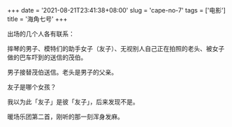 +++
date = '2021-08-21T23:41:38+08:00'
slug = 'cape-no-7'
tags = ['电影']
title = '海角七号'
+++

出场的几个人各有联系：

摔琴的男子、模特们的助手女子（友子）、无视别人自己正在拍照的老头、被女子做的巴车吓到的送信的茂伯。

男子接替茂伯送信。老头是男子的父亲。

友子是哪个女孩？

我以为此「友子」是彼「友子」，后来发现不是。

暖场乐团第二首，刚听的那一刻浑身发麻。
